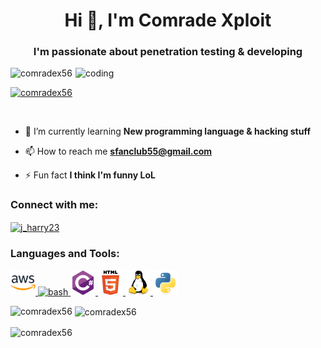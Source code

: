<h1 align="center">Hi 👋, I'm Comrade Xploit</h1>
<h3 align="center">I'm passionate about penetration testing & developing</h3>
<img align="right" alt="coding" width="400"
src="https://user-images.githubusercontent..."
<p align="left"> <img src="https://komarev.com/ghpvc/?username=comradex56&label=Profile%20views&color=0e75b6&style=flat" alt="comradex56" /> </p>

<p align="left"> <a href="https://github.com/ryo-ma/github-profile-trophy"><img src="https://github-profile-trophy.vercel.app/?username=comradex56" alt="comradex56" /></a> </p>

<p align="left"> <a href="https://twitter.com/" target="blank"><img src="https://img.shields.io/twitter/follow/?logo=twitter&style=for-the-badge" alt="" /></a> </p>

- 🌱 I’m currently learning **New programming language & hacking stuff**

- 📫 How to reach me **sfanclub55@gmail.com**

- ⚡ Fun fact **I think I'm funny LoL**

<h3 align="left">Connect with me:</h3>
<p align="left">
<a href="https://instagram.com/j_harry23" target="blank"><img align="center" src="https://raw.githubusercontent.com/rahuldkjain/github-profile-readme-generator/master/src/images/icons/Social/instagram.svg" alt="j_harry23" height="30" width="40" /></a>
</p>

<h3 align="left">Languages and Tools:</h3>
<p align="left"> <a href="https://aws.amazon.com" target="_blank" rel="noreferrer"> <img src="https://raw.githubusercontent.com/devicons/devicon/master/icons/amazonwebservices/amazonwebservices-original-wordmark.svg" alt="aws" width="40" height="40"/> </a> <a href="https://www.gnu.org/software/bash/" target="_blank" rel="noreferrer"> <img src="https://www.vectorlogo.zone/logos/gnu_bash/gnu_bash-icon.svg" alt="bash" width="40" height="40"/> </a> <a href="https://www.w3schools.com/cs/" target="_blank" rel="noreferrer"> <img src="https://raw.githubusercontent.com/devicons/devicon/master/icons/csharp/csharp-original.svg" alt="csharp" width="40" height="40"/> </a> <a href="https://www.w3.org/html/" target="_blank" rel="noreferrer"> <img src="https://raw.githubusercontent.com/devicons/devicon/master/icons/html5/html5-original-wordmark.svg" alt="html5" width="40" height="40"/> </a> <a href="https://www.linux.org/" target="_blank" rel="noreferrer"> <img src="https://raw.githubusercontent.com/devicons/devicon/master/icons/linux/linux-original.svg" alt="linux" width="40" height="40"/> </a> <a href="https://www.python.org" target="_blank" rel="noreferrer"> <img src="https://raw.githubusercontent.com/devicons/devicon/master/icons/python/python-original.svg" alt="python" width="40" height="40"/> </a> </p>

<p><img align="left" src="https://github-readme-stats.vercel.app/api/top-langs?username=comradex56&show_icons=true&locale=en&layout=compact" alt="comradex56" /></p>

<p>&nbsp;<img align="center" src="https://github-readme-stats.vercel.app/api?username=comradex56&show_icons=true&locale=en" alt="comradex56" /></p>

<p><img align="center" src="https://github-readme-streak-stats.herokuapp.com/?user=comradex56&" alt="comradex56" /></p>

